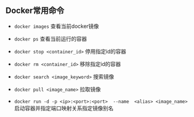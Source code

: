 ## Docker常用命令
* `docker images`  查看当前docker镜像

*  `docker ps` 查看当前运行的容器

*  `docker stop <container_id>` 停用指定id的容器

*  `docker rm <container_id>` 移除指定id的容器

*  `docker search <image_keyword>` 搜索镜像

*  `docker pull <image_name>` 拉取镜像

*  `docker run -d -p <ip>:<port>:<port>  --name  <alias> <image_name>` 启动容器并指定端口映射关系指定镜像别名